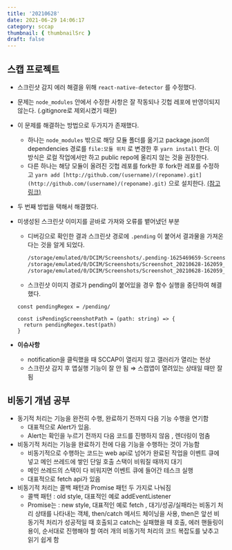 ```yaml
---
title: '20210628'
date: 2021-06-29 14:06:17
category: sccap
thumbnail: { thumbnailSrc }
draft: false
---
```


## 스캡 프로젝트

- 스크린샷 감지 에러 해결을 위해 `react-native-detector` 를 수정했다.
- 문제는 `node_modules` 안에서 수정한 사항은 잘 작동되나 깃헙 레포에 반영이되지 않는다. (.gitignore로 제외시켰기 때문)
- 이 문제를 해결하는 방법으로 두가지가 존재했다.
  - 하나는 `node_modules` 밖으로 해당 모듈 폴더를 옮기고 package.json의 dependencies 경로를 `file:모듈 위치` 로 변경한 후 `yarn install` 한다. 이 방식은 로컬 작업에서만 하고 public repo에 올리지 않는 것을 권장한다.
  - 다른 하나는 해당 모듈이 올려진 깃헙 레포를 fork한 후 fork한 레포를 수정하고 `yarn add [http://github.com/(username)/(reponame).git](http://github.com/(username)/(reponame).git)` 으로 설치한다.
    [(참고링크)](https://www.imkh.dev/nodejs-modify-modules/)
- 두 번째 방법을 택해서 해결했다.
- 미생성된 스크린샷 이미지를 곧바로 가져와 오류를 뱉어냈던 부분

  - 디버깅으로 확인한 결과 스크린샷 경로에 `.pending` 이 붙어서 결과물을 가져온다는 것을 알게 되었다.

    ```bash
    /storage/emulated/0/DCIM/Screenshots/.pending-1625469659-Screenshot_20210628-162059_ScCap.jpg
    /storage/emulated/0/DCIM/Screenshots/Screenshot_20210628-162059_ScCap.jpg
    /storage/emulated/0/DCIM/Screenshots/Screenshot_20210628-162059_ScCap.jpg
    ```

  - 스크린샷 이미지 경로가 pending이 붙어있을 경우 함수 실행을 중단하여 해결했다.

  ```tsx
  const pendingRegex = /pending/

  const isPendingScreenshotPath = (path: string) => {
    return pendingRegex.test(path)
  }
  ```

- **이슈사항**
  - notification을 클릭했을 때 SCCAP이 열리지 않고 갤러리가 열리는 현상
  - 스크린샷 감지 후 앱실행 기능이 잘 안 됨 ⇒ 스캡앱이 열려있는 상태일 때만 잘 됨

## 비동기 개념 공부

- 동기적 처리는 기능을 완전히 수행, 완료하기 전까지 다음 기능 수행을 연기함
  - 대표적으로 Alert가 있음.
  - Alert는 확인을 누르기 전까지 다음 코드를 진행하지 않음 , 렌더링이 멈춤
- 비동기적 처리는 기능을 완료하기 전에 다음 기능을 수행하는 것이 가능함
  - 비동기적으로 수행하는 코드는 web api로 넘어가 완료된 작업을 이벤트 큐에 넣고 메인 쓰레드에 쌓인 단일 호출 스택이 비워질 때까지 대기
  - 메인 쓰레드의 스택이 다 비워지면 이벤트 큐에 들어간 테스크 실행
  - 대표적으로 fetch api가 있음
- 비동기적 처리는 콜백 패턴과 Promise 패턴 두 가지로 나눠짐
  - 콜백 패턴 : old style, 대표적인 예로 addEventListener
  - Promise는 : new style, 대표적인 예로 fetch , 대기/성공/실패라는 비동기 처리 상태를 나타내는 객체, then/catch 메서드 체이닝을 사용, then은 앞선 비동기적 처리가 성공적일 때 호출되고 catch는 실패했을 때 호출, 에러 핸들링이 용이, 순서대로 진행해야 할 여러 개의 비동기적 처리의 코드 복잡도를 낮추고 읽기 쉽게 함
